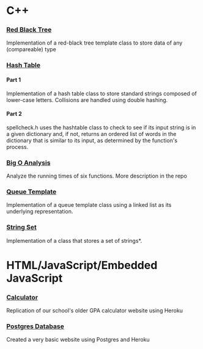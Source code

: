 # C++ 

### [Red Black Tree](https://github.com/bisqqSchool/Red-Black-Tree)
Implementation of a red-black tree template class to store data of any (compareable) type

### [Hash Table](https://github.com/bisqqSchool/Hash-Table)

#### Part 1
Implementation of a hash table class to store standard strings composed of lower-case letters. Collisions are handled using double hashing.

#### Part 2
spellcheck.h uses the hashtable class to check to see if its input string is in a given dictionary and, if not, returns an ordered list of words in the dictionary that is similar to its input, as determined by the function's process.

### [Big O Analysis](https://github.com/bisqqSchool/Big-O-Analysis)
Analyze the running times of six functions. More description in the repo

### [Queue Template](https://github.com/bisqqSchool/Queue-Template)
Implementation of a queue template class using a linked list as its underlying representation.

### [String Set](https://github.com/bisqqSchool/StringSet)
Implementation of a class that stores a set of strings*.

# HTML/JavaScript/Embedded JavaScript

### [Calculator](https://github.com/bisqqSchool/CMPT276-Assignment-1)
Replication of our school's older GPA calculator website using Heroku

### [Postgres Database](https://github.com/bisqqSchool/CMPT276-Assignment-2)
Created a very basic website using Postgres and Heroku
